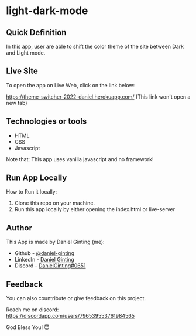 # light-dark-mode

## Quick Definition

In this app, user are able to shift the color theme of the site between Dark and Light mode.

## Live Site

To open the app on Live Web, click on the link below:

https://theme-switcher-2022-daniel.herokuapp.com/
(This link won't open a new tab)

## Technologies or tools

- HTML
- CSS
- Javascript

Note that: This app uses vanilla javascript and no framework!


## Run App Locally

How to Run it locally:

1. Clone this repo on your machine.
2. Run this app locally by either opening the index.html or live-server

## Author

This App is made by Daniel Ginting (me):
<!-- - Website - [Add your name here](https://www.your-site.com) -->
- Github - [@daniel-ginting](https://github.com/daniel-ginting)
- LinkedIn - [Daniel Ginting](https://www.linkedin.com/in/daniel-ginting-409813224/)
- Discord - [DanielGinting#0651](https://discordapp.com/users/796539553761984565)

## Feedback
You can also countribute or give feedback on this project.

Reach me on discord:\
https://discordapp.com/users/796539553761984565

God Bless You! 😇





